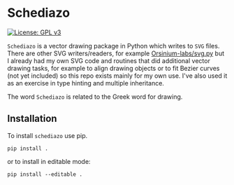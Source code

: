 # Schediazo
[![License: GPL v3](https://img.shields.io/badge/License-GPLv3-blue.svg)](https://www.gnu.org/licenses/gpl-3.0)

`Schediazo` is a vector drawing package in Python which writes to `SVG` files.  There are other SVG writers/readers, for example [Orsinium-labs/svg.py](https://github.com/orsinium-labs/svg.py) but I already had my own SVG code and routines that did additional vector drawing tasks, for example to align drawing objects or to fit Bezier curves (not yet included) so this repo exists mainly for my own use.  I've also used it as an exercise in type hinting and multiple inheritance.

The word `Schediazo` is related to the Greek word for drawing.

## Installation
To install `schediazo` use pip.

``pip install .``

or to install in editable mode:

``pip install --editable .``
